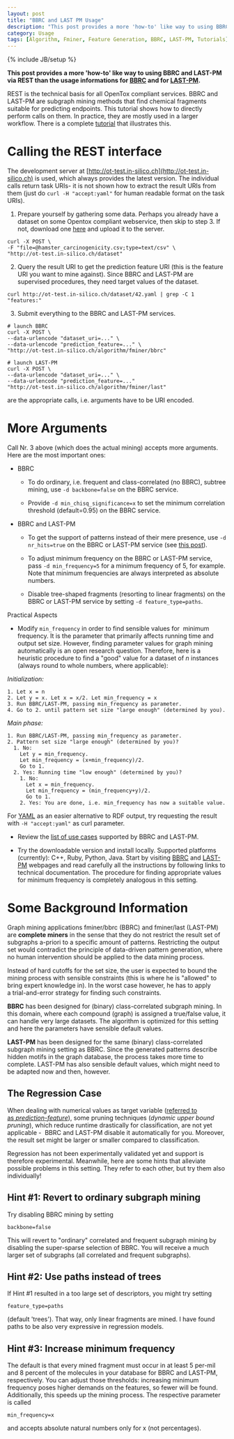 ```yaml
---
layout: post
title: "BBRC and LAST PM Usage"
description: "This post provides a more 'how-to' like way to using BBRC and LAST-PM via REST than the usage informations for [BBRC](http://bbrc.maunz.de#usage) and for [LAST-PM](http://last-pm.maunz.de#usage)."
category: Usage
tags: [Algorithm, Fminer, Feature Generation, BBRC, LAST-PM, Tutorials]
---
```

{% include JB/setup %}

**This post provides a more 'how-to' like way to using BBRC and LAST-PM via REST than the usage informations for [BBRC](http://bbrc.maunz.de#usage) and for [LAST-PM](http://last-pm.maunz.de#usage).**

REST is the technical basis for all OpenTox compliant services. BBRC and LAST-PM are subgraph mining methods that find chemical fragments suitable for predicting endpoints. This tutorial shows how to directly perform calls on them. In practice, they are mostly used in a larger workflow. There is a complete [tutorial](/algorithm/2012/05/01/services-tutorial---lazar-feature-generation-feature-selection-validation) that illustrates this.


# Calling the REST interface


The development server at [http://ot-test.in-silico.ch](http://ot-test.in-silico.ch) is used, which always provides the latest version. The individual calls return task URIs- it is not shown how to extract the result URIs from them (just do `curl -H "accept:yaml"` for human readable format on the task URIs).



	
  1. Prepare yourself by gathering some data. Perhaps you already have a dataset on some Opentox compliant webservice, then skip to step 3. If not, download one [here](http://www.maunz.de/opentox/hamster_carcinogenicity.csv) and upload it to the server.

    
    
    curl -X POST \
    -F "file=@hamster_carcinogenicity.csv;type=text/csv" \
    "http://ot-test.in-silico.ch/dataset"
    


	
  2. Query the result URI to get the prediction feature URI (this is the feature URI you want to mine against). Since BBRC and LAST-PM are supervised procedures, they need target values of the dataset.

    
    
    curl http://ot-test.in-silico.ch/dataset/42.yaml | grep -C 1 "features:"
    


	
  3. Submit everything to the BBRC and LAST-PM services.

    
    
    # launch BBRC
    curl -X POST \
    --data-urlencode "dataset_uri=..." \
    --data-urlencode "prediction_feature=..." \
    "http://ot-test.in-silico.ch/algorithm/fminer/bbrc"
    
    # launch LAST-PM
    curl -X POST \
    --data-urlencode "dataset_uri=..." \
    --data-urlencode "prediction_feature=..."
    "http://ot-test.in-silico.ch/algorithm/fminer/last"
    



are the appropriate calls, i.e. arguments have to be URI encoded.


# More Arguments


Call Nr. 3 above (which does the actual mining) accepts more arguments. Here are the most important ones:


* BBRC


  * To do ordinary, i.e. frequent and class-correlated (no BBRC), subtree mining, use `-d backbone=false` on the BBRC service.


  * Provide `-d min_chisq_significance=x` to set the minimum correlation threshold (default=0.95) on the BBRC service.







* BBRC and LAST-PM


  * To get the support of patterns instead of their mere presence, use `-d nr_hits=true` on the BBRC or LAST-PM service (see [this post](/algorithm/2012/05/02/support-calculation-in-fminer)).


  * To adjust minimum frequency on the BBRC or LAST-PM service, pass `-d min_frequency=5` for a minimum frequency of 5, for example. Note that minimum frequencies are always interpreted as absolute numbers.


  * Disable tree-shaped fragments (resorting to linear fragments) on the BBRC or LAST-PM service by setting `-d feature_type=paths`.







Practical Aspects





	
* Modify `min_frequency` in order to find sensible values for  minimum frequency. It is the parameter that primarily affects running time and output set size. However, finding parameter values for graph mining automatically is an open research question. Therefore, here is a heuristic procedure to find a "good" value for a dataset of _n_ instances (always round to whole numbers, where applicable):




_Initialization:_

    1. Let x = n
    2. Let y = x. Let x = x/2. Let min_frequency = x
    3. Run BBRC/LAST-PM, passing min_frequency as parameter.
    4. Go to 2. until pattern set size "large enough" (determined by you).

_Main phase:_
	
    1. Run BBRC/LAST-PM, passing min_frequency as parameter.
    2. Pattern set size "large enough" (determined by you)?
      1. No:
        Let y = min_frequency.
        Let min_frequency = (x+min_frequency)/2.
        Go to 1.
      2. Yes: Running time "low enough" (determined by you)?
        1. No:
          Let x = min_frequency.
          Let min_frequency = (min_frequency+y)/2.
          Go to 1.
        2. Yes: You are done, i.e. min_frequency has now a suitable value.
	
 For [YAML](http://en.wikipedia.org/wiki/YAML) as an easier alternative to RDF output, try requesting the result with `-H "accept:yaml"` as curl parameter.


* Review the [list of use cases](/algorithm/2012/05/02/use-case-table-for-fminer) supported by BBRC and LAST-PM.


* Try the downloadable version and install locally. Supported platforms (currently): C++, Ruby, Python, Java. Start by visiting [BBRC](http://www.maunz.de/wordpress/bbrc) and [LAST-PM](http://www.maunz.de/wordpress/latent-structure-pattern-mining) webpages and read carefully all the instructions by following links to technical documentation. The procedure for finding appropriate values for minimum frequency is completely analogous in this setting.




# Some Background Information


Graph mining applications fminer/bbrc (BBRC) and fminer/last (LAST-PM) are **complete miners** in the sense that they do not restrict the result set of subgraphs a-priori to a specific amount of patterns. Restricting the output set would contradict the principle of data-driven pattern generation, where no human intervention should be applied to the data mining process.

Instead of hard cutoffs for the set size, the user is expected to bound the mining process with sensible constraints (this is where he is "allowed" to bring expert knowledge in). In the worst case however, he has to apply a trial-and-error strategy for finding such constraints.

**BBRC** has been designed for (binary) class-correlated subgraph mining. In this domain, where each compound (graph) is assigned a true/false value, it can handle very large datasets. The algorithm is optimized for this setting and here the parameters have sensible default values.

**LAST-PM** has been designed for the same (binary) class-correlated subgraph mining setting as BBRC. Since the generated patterns describe hidden motifs in the graph database, the process takes more time to complete. LAST-PM has also sensible default values, which might need to be adapted now and then, however.


## The Regression Case


When dealing with numerical values as target variable ([referred to as *prediction-feature*](/algorithm/2012/05/02/bbrc-and-last-pm-usage)), some pruning techniques (*dynamic upper bound pruning*), which reduce runtime drastically for classification, are not yet applicable -  BBRC and LAST-PM disable it automatically for you. Moreover, the result set might be larger or smaller compared to classification.

Regression has not been experimentally validated yet and support is therefore experimental. Meanwhile, here are some hints that alleviate possible problems in this setting. They refer to each other, but try them also individually!


## Hint #1: Revert to ordinary subgraph mining


Try disabling BBRC mining by setting


    
    
    backbone=false
    



This will revert to "ordinary" correlated and frequent subgraph mining by disabling the super-sparse selection of BBRC. You will receive a much larger set of subgraphs (all correlated and frequent subgraphs).


## Hint #2: Use paths instead of trees


If Hint #1 resulted in a too large set of descriptors, you might try setting


    
    
    feature_type=paths
    



(default 'trees'). That way, only linear fragments are mined. I have found paths to be also very expressive in regression models.


## Hint #3: Increase minimum frequency


The default is that every mined fragment must occur in at least 5 per-mil and 8 percent of the molecules in your database for BBRC and LAST-PM, respectively. You can adjust those thresholds: increasing minimum frequency poses higher demands on the features, so fewer will be found. Additionally, this speeds up the mining process. The respective parameter is called


    
    
    min_frequency=x
    



and accepts absolute natural numbers only for x (not percentages).
